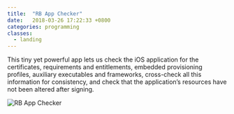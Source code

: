 ```yaml
---
title:  "RB App Checker"
date:   2018-03-26 17:22:33 +0800
categories: programming
classes:
  - landing
---
```


This tiny yet powerful app lets us check the iOS application for the certificates, requirements and entitlements, embedded provisioning profiles, auxiliary executables and frameworks, cross-check all this information for consistency, and check that the application’s resources have not been altered after signing.

![RB App Checker](https://raw.githubusercontent.com/awakened1712/awakened1712.github.io/master/assets/img/RB%20App%20Checker.png)
